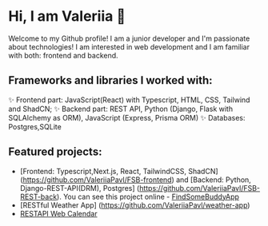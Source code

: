 # Hi, I am Valeriia 👋
Welcome to my Github profile! 
I am a junior developer and I'm passionate about technologies! I am interested in web development and I am familiar with both: frontend and backend. 


## Frameworks and libraries I worked with:
✨ Frontend part: JavaScript(React) with Typescript, HTML, CSS, Tailwind and ShadCN;
✨ Backend part: REST API, Python (Django, Flask with SQLAlchemy as ORM), JavaScript (Express, Prisma ORM)
✨ Databases: Postgres,SQLite

## Featured projects:
-  [Frontend: Typescript,Next.js, React, TailwindCSS,  ShadCN] (https://github.com/ValeriiaPavl/FSB-frontend) and [Backend: Python, Django-REST-API(DRM), Postgres] (https://github.com/ValeriiaPavl/FSB-REST-back). You can see this project online - [FindSomeBuddyApp](https://findsomebuddy.vercel.app/) 
- [RESTful Weather App] (https://github.com/ValeriiaPavl/weather-app)
- [RESTAPI Web Calendar](https://github.com/ValeriiaPavl/web-calendar)

